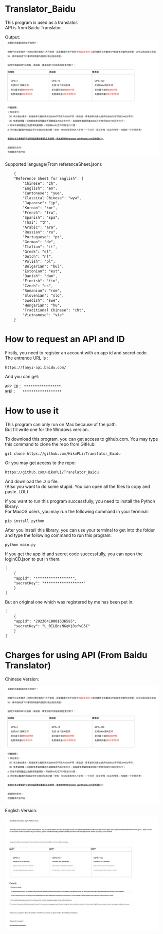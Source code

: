 # Translator_Baidu
This program is used as a translator.  
API is from Baidu Translator.  
  
Output:
![Image text](https://github.com/HikoPLi/Translator_Baidu/blob/main/Picture4README/chn.png)
  
Supported language(From referenceSheet.json): 
 
        {
        "Reference Sheet for English": {
            "Chinese": "zh",
            "English": "en",
            "Cantonese": "yue",
            "Classical Chinese": "wyw",
            "Japanese": "jp",
            "Korean": "kor",
            "French": "fra",
            "Spanish": "spa",
            "Thai": "th",
            "Arabic": "ara",
            "Russian": "ru",
            "Portuguese": "pt",
            "German": "de",
            "Italian": "it",
            "Greek": "el",
            "Dutch": "nl",
            "Polish": "pl",
            "Bulgarian": "bul",
            "Estonian": "est",
            "Danish": "dan",
            "Finnish": "fin",
            "Czech": "cs",
            "Romanian": "rom",
            "Slovenian": "slo",
            "Swedish": "swe",
            "Hungarian": "hu",
            "Traditional Chinese": "cht",
            "Vietnamese": "vie"
        }

# How to request an API and ID
Firstly, you need to register an account with an app id and secret code.    
The entrance URL is :

    https://fanyi-api.baidu.com/

And you can get:

    APP ID： *****************
    密钥：   ******************

# How to use it
This program can only run on Mac because of the path.   
 But I'll write one for the Windows version.  


 To download this program, you can get access to github.com.
 You may type this command to clone the repo from GitHub:  

    git clone https://github.com/HikoPLi/Translator_Baidu

Or you may get access to the repo:  

    https://github.com/HikoPLi/Translator_Baidu

And download the .zip file.  
(Also you want to do some stupid. You can open all the files to copy and paste. LOL)  

If you want to run this program successfully, you need to install the Python library.  
For MacOS users, you may run the following command in your terminal:  

    pip install python

After you install this library, you can use your terminal to get into the folder and type the following command to run this program:   

    python main.py

If you get the app id and secret code successfully, you can open the loginCD.json to put in them.

    [
        {
        "appid": "*****************",
        "secretKey": "******************"
        }
    ]
But an original one which was registered by me has been put in.

    [
        {
        "appid": "20230410001636585",
        "secretKey": "L_RILBnzNGqKjDsfvG5C"
        }
    ]  

# Charges for using API (From Baidu Translator)
Chinese Version:  

![Image text](https://github.com/HikoPLi/Translator_Baidu/blob/main/Picture4README/chn.png)

English Version: 

![Image text](https://github.com/HikoPLi/Translator_Baidu/blob/main/Picture4README/eng.png)
